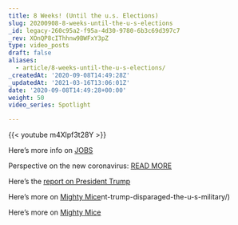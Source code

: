 ```yaml
---
title: 8 Weeks! (Until the u.s. Elections)
slug: 20200908-8-weeks-until-the-u-s-elections
_id: legacy-260c95a2-f95a-4d30-9780-6b3c69d397c7
_rev: XOnQP8cIThhnw9BWFxY3pZ
type: video_posts
draft: false
aliases:
  - article/8-weeks-until-the-u-s-elections/
_createdAt: '2020-09-08T14:49:28Z'
_updatedAt: '2021-03-16T13:06:01Z'
date: '2020-09-08T14:49:28+00:00'
weight: 50
video_series: Spotlight

---
```

{{< youtube m4Xlpf3t28Y >}}

Here’s more info on [JOBS](https://smarthernews.com/jobs-report-august/)

Perspective on the new coronavirus: [READ MORE](https://smarthernews.com/article/virus-hunter-wsj/)

Here’s the [report on President Trump](https://smarthernews.com/article/former-national-security-advisor-ambassador-and-pres-trump-critic-john-bolton-on-a-report-in-the-atlantic-detailing-allegations-president-trump-disparaged-the-u-s-military/)

Here’s more on [Mighty Mice](https://smarthernews.com/article/mighty-mice/)nt-trump-disparaged-the-u-s-military/)

Here’s more on [Mighty Mice](https://smarthernews.com/article/mighty-mice/)